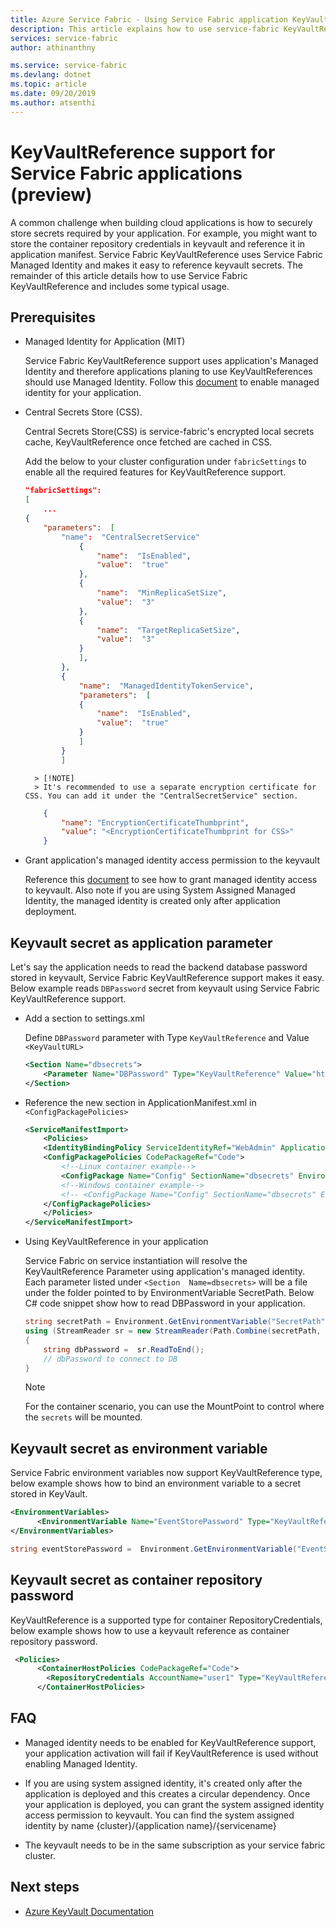 ```yaml
---
title: Azure Service Fabric - Using Service Fabric application KeyVault references | Microsoft Docs
description: This article explains how to use service-fabric KeyVaultReference support for application secrets.
services: service-fabric
author: athinanthny

ms.service: service-fabric
ms.devlang: dotnet
ms.topic: article
ms.date: 09/20/2019
ms.author: atsenthi
---
```


#  KeyVaultReference support for Service Fabric applications (preview)

A common challenge when building cloud applications is how to securely store secrets required by your application. For example, you might want to store the container repository credentials in keyvault and reference it in application manifest. Service Fabric KeyVaultReference uses Service Fabric Managed Identity and makes it easy to reference keyvault secrets. The remainder of this article details how to use Service Fabric KeyVaultReference and includes some typical usage.

## Prerequisites

- Managed Identity for Application (MIT)
    
    Service Fabric KeyVaultReference support uses application's Managed Identity and therefore applications planing to use KeyVaultReferences should use Managed Identity. Follow this [document](concepts-managed-identity.md) to enable managed identity for your application.

- Central Secrets Store (CSS).

    Central Secrets Store(CSS) is service-fabric's encrypted local secrets cache, KeyVaultReference once fetched are cached in CSS.

    Add the below to your cluster configuration under `fabricSettings` to enable all the required features for KeyVaultReference support.

    ```json
    "fabricSettings": 
    [
        ...
    {
        "parameters":  [
            "name":  "CentralSecretService"
                {
                    "name":  "IsEnabled",
                    "value":  "true"
                },
                {
                    "name":  "MinReplicaSetSize",
                    "value":  "3"
                },
                {
                    "name":  "TargetReplicaSetSize",
                    "value":  "3"
                }
                ],
            },
            {
                "name":  "ManagedIdentityTokenService",
                "parameters":  [
                {
                    "name":  "IsEnabled",
                    "value":  "true"
                }
                ]
            }
            ]
    ```

        > [!NOTE] 
        > It's recommended to use a separate encryption certificate for CSS. You can add it under the "CentralSecretService" section.

    ```json
        {
            "name": "EncryptionCertificateThumbprint",
            "value": "<EncryptionCertificateThumbprint for CSS>"
        }
    ```

- Grant application's managed identity access permission to the keyvault

    Reference this [document](how-to-grant-access-other-resources.md) to see how to grant managed identity access to keyvault. Also note if you are using System Assigned Managed Identity, the managed identity is created only after application deployment.

## Keyvault secret as application parameter
Let's say the application needs to read the backend database password stored in keyvault, Service Fabric KeyVaultReference support makes it easy. Below example reads `DBPassword` secret from keyvault using Service Fabric KeyVaultReference support.

- Add a section to settings.xml

    Define `DBPassword` parameter with Type `KeyVaultReference` and Value `<KeyVaultURL>`

    ```xml
    <Section Name="dbsecrets">
        <Parameter Name="DBPassword" Type="KeyVaultReference" Value="https://vault200.vault.azure.net/secrets/dbpassword/8ec042bbe0ea4356b9b171588a8a1f32"/>
    </Section>
    ```
- Reference the new section in ApplicationManifest.xml in `<ConfigPackagePolicies>`

    ```xml
    <ServiceManifestImport>
        <Policies>
        <IdentityBindingPolicy ServiceIdentityRef="WebAdmin" ApplicationIdentityRef="ttkappuser" />
        <ConfigPackagePolicies CodePackageRef="Code">
            <!--Linux container example-->
            <ConfigPackage Name="Config" SectionName="dbsecrets" EnvironmentVariableName="SecretPath" MountPoint="/var/secrets"/>
            <!--Windows container example-->
            <!-- <ConfigPackage Name="Config" SectionName="dbsecrets" EnvironmentVariableName="SecretPath" MountPoint="C:\secrets"/> -->
        </ConfigPackagePolicies>
        </Policies>
    </ServiceManifestImport>
    ```

- Using KeyVaultReference in your application

    Service Fabric on service instantiation will resolve the KeyVaultReference Parameter using application's managed identity. Each parameter listed under `<Section  Name=dbsecrets>` will be a file under the folder pointed to by EnvironmentVariable SecretPath. Below C# code snippet show how to read DBPassword in your application.

    ```C#
    string secretPath = Environment.GetEnvironmentVariable("SecretPath");
    using (StreamReader sr = new StreamReader(Path.Combine(secretPath, "DBPassword"))) 
    {
        string dbPassword =  sr.ReadToEnd();
        // dbPassword to connect to DB
    }
    ```
    > [!NOTE] 
    > For the container scenario, you can use the MountPoint to control where the `secrets` will be mounted.

## Keyvault secret as environment variable

Service Fabric environment variables now support KeyVaultReference type, below example shows how to bind an environment variable to a secret stored in KeyVault.

```xml
<EnvironmentVariables>
      <EnvironmentVariable Name="EventStorePassword" Type="KeyVaultReference" Value="https://ttkvault.vault.azure.net/secrets/clustercert/e225bd97e203430d809740b47736b9b8"/>
</EnvironmentVariables>
```

```C#
string eventStorePassword =  Environment.GetEnvironmentVariable("EventStorePassword");
```
## Keyvault secret as container repository password
KeyVaultReference is a supported type for container RepositoryCredentials, below example shows how to use a keyvault 
reference as container repository password.
```xml
 <Policies>
      <ContainerHostPolicies CodePackageRef="Code">
        <RepositoryCredentials AccountName="user1" Type="KeyVaultReference" Password="https://ttkvault.vault.azure.net/secrets/containerpwd/e225bd97e203430d809740b47736b9b8"/>
      </ContainerHostPolicies>
```
## FAQ
- Managed identity needs to be enabled for KeyVaultReference support, your application activation will fail if KeyVaultReference is used without enabling Managed Identity.

- If you are using system assigned identity, it's created only after the application is deployed and this creates a circular dependency. Once your application is deployed, you can grant the system assigned identity access permission to keyvault. You can find the system assigned identity by name {cluster}/{application name}/{servicename}

- The keyvault needs to be in the same subscription as your service fabric cluster. 

## Next steps

* [Azure KeyVault Documentation](https://docs.microsoft.com/azure/key-vault/)
